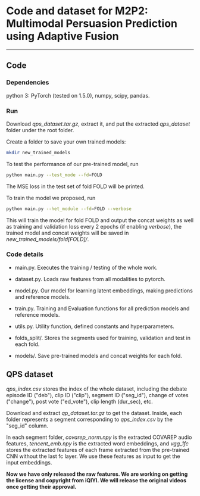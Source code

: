 # Code and dataset for M2P2: Multimodal Persuasion Prediction using Adaptive Fusion

----
## Code
### Dependencies
python 3: PyTorch (tested on 1.5.0), numpy, scipy, pandas. 

### Run
Download *qps\_dataset.tar.gz*, extract it, and put the extracted *qps\_dataset* folder under the root folder.

Create a folder to save your own trained models:
```bash
mkdir new_trained_models
```

To test the performance of our pre-trained model, run
```bash
python main.py --test_mode --fd=FOLD
```
The MSE loss in the test set of fold FOLD will be printed.

To train the model we proposed, run
```bash
python main.py --het_module --fd=FOLD --verbose
```
This will train the model for fold FOLD and output the concat weights as well as training and validation loss every 2 epochs (if enabling *verbose*), the trained model and concat weights  will be saved in *new\_trained\_models/fold[FOLD]/*.

### Code details
* main.py. Executes the training / testing of the whole work.

* dataset.py. Loads raw features from all modalities to pytorch.

* model.py. Our model for learning latent embeddings, making predictions and reference models.

* train.py. Training and Evaluation functions for all prediction models and reference models.

* utils.py. Utility function, defined constants and hyperparameters.

* folds_split/. Stores the segments used for training, validation and test in each fold.

* models/. Save pre-trained models and concat weights for each fold.

## QPS dataset
*qps\_index.csv* stores the index of the whole dataset, including the debate episode ID ("deb"), clip ID ("clip"), segment ID ("seg_id"), change of votes ("change"), post vote ("ed_vote"), clip length (dur_sec), etc.

Download and extract *qp_dataset.tar.gz* to get the dataset. Inside, each folder represents a segment corresponding to *qps\_index.csv* by the "seg_id" column. 

In each segment folder, *covarep\_norm.npy* is the extracted COVAREP audio features, *tencent\_emb.npy* is the extracted word embeddings, and *vgg_1fc* stores the extracted features of each frame extracted from the pre-trained CNN without the last fc layer. We use these features as input to get the input embeddings.

**Now we have only released the raw features. We are working on getting the license and copyright from iQIYI. We will release the original videos once getting their approval.**
